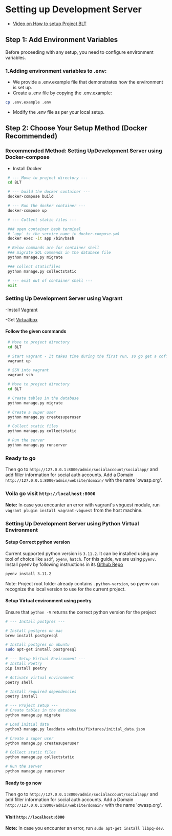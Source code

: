 # Setting up Development Server

- [Video on How to setup Project BLT](https://www.youtube.com/watch?v=IYBRVRfPCK8)

## Step 1: Add Environment Variables
Before proceeding with any setup, you need to configure environment variables.

### 1.Adding environment variables to .env:
- We provide a .env.example file that demonstrates how the environment is set up.
- Create a .env file by copying the .env.example:
```sh
cp .env.example .env
```
- Modify the .env file as per your local setup.

## Step 2: Choose Your Setup Method (Docker Recommended)
### Recommended Method: Setting UpDevelopment Server using Docker-compose

- Install Docker


```sh
 # --- Move to project directory ---
 cd BLT

 # --- build the docker container ---
 docker-compose build

 # --- Run the docker container ---
 docker-compose up

 # --- Collect static files ---

 ### open container bash terminal
 # `app` is the service name in docker-compose.yml
 docker exec -it app /bin/bash

 # Below commands are for container shell
 ### migrate SQL commands in the database file
 python manage.py migrate

 ### collect staticfiles
 python manage.py collectstatic

 # --- exit out of container shell ---
 exit

```

### Setting Up Development Server using Vagrant

-Install [Vagrant](https://www.vagrantup.com/)

-Get [Virtualbox](https://www.virtualbox.org/)

#### Follow the given commands

```sh
 # Move to project directory
 cd BLT

 # Start vagrant - It takes time during the first run, so go get a coffee!
 vagrant up

 # SSH into vagrant
 vagrant ssh

 # Move to project directory
 cd BLT

 # Create tables in the database
 python manage.py migrate

 # Create a super user
 python manage.py createsuperuser

 # Collect static files
 python manage.py collectstatic

 # Run the server
 python manage.py runserver
```

### Ready to go

Then go to `http://127.0.0.1:8000/admin/socialaccount/socialapp/` and add filler information for social auth accounts.
Add a Domain `http://127.0.0.1:8000/admin/website/domain/` with the name 'owasp.org'.

### Voila go visit `http://localhost:8000`

**Note:** In case you encounter an error with vagrant's vbguest module, run `vagrant plugin install vagrant-vbguest`
from the host machine.

### Setting Up Development Server using Python Virtual Environment

#### Setup Correct python version

Current supported python version is `3.11.2`. It can be installed using any tool of choice like `asdf`, `pyenv`, `hatch`.
For this guide, we are using `pyenv`. Install pyenv by following instructions in its [Github Repo](https://github.com/pyenv/pyenv?tab=readme-ov-file#installation)

```sh
pyenv install 3.11.2

```

Note: Project root folder already contains `.python-version`, so pyenv can recognize the local version to use for the current project.

#### Setup Virtual environment using poetry

Ensure that `python -V` returns the correct python version for the project

```sh
# --- Install postgres ---

# Install postgres on mac
brew install postgresql

# Install postgres on ubuntu
sudo apt-get install postgresql

# --- Setup Virtual Environment ---
# Install Poetry
pip install poetry

# Activate virtual environment
poetry shell

# Install required dependencies
poetry install

# --- Project setup ---
# Create tables in the database
python manage.py migrate

# Load initial data
python3 manage.py loaddata website/fixtures/initial_data.json

# Create a super user
python manage.py createsuperuser

# Collect static files
python manage.py collectstatic

# Run the server
python manage.py runserver
```

#### Ready to go now

Then go to `http://127.0.0.1:8000/admin/socialaccount/socialapp/` and add filler information for social auth accounts.
Add a Domain `http://127.0.0.1:8000/admin/website/domain/` with the name 'owasp.org'.

#### Visit `http://localhost:8000`

**Note:** In case you encounter an error, run `sudo apt-get install libpq-dev`.
